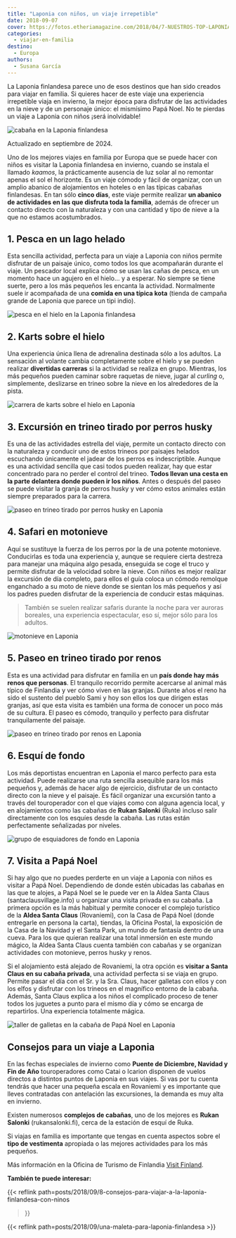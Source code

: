 ```yaml
---
title: "Laponia con niños, un viaje irrepetible"
date: 2018-09-07
cover: https://fotos.etheriamagazine.com/2018/04/7-NUESTROS-TOP-LAPONIA-FOTO-7.jpg
categories: 
  - viajar-en-familia
destino: 
  - Europa
authors: 
  - Susana García
---
```


La Laponia finlandesa parece uno de esos destinos que han sido creados para viajar en 
familia. Si quieres hacer de este viaje una experiencia irrepetible viaja en invierno, 
la mejor época para disfrutar de las actividades en la nieve y de un personaje único: el 
mismísimo Papá Noel. No te pierdas un viaje a Laponia con niños ¡será inolvidable! 

![cabaña en la Laponia finlandesa](https://fotos.etheriamagazine.com/2018/04/cabaña-privada-Papá-Noel-e1568538731813.jpg "Paisaje desde la cabaña privada de Papá Noel. © Susana García.")

Actualizado en septiembre de 2024. 

Uno de los mejores viajes en familia por Europa que se puede hacer con niños es visitar 
la Laponia finlandesa en invierno, cuando se instala el llamado _kaamos_, la 
prácticamente ausencia de luz solar al no remontar apenas el sol el horizonte. Es un 
viaje cómodo y fácil de organizar, con un amplio abanico de alojamientos en hoteles o en 
las típicas cabañas finlandesas. En tan sólo **cinco días**, este viaje permite realizar 
**un abanico de actividades en las que disfruta toda la familia**, además de ofrecer un 
contacto directo con la naturaleza y con una cantidad y tipo de nieve a la que no 
estamos acostumbrados. 

## 1\. Pesca en un lago helado

Esta sencilla actividad, perfecta para un viaje a Laponia con niños permite disfrutar de 
un paisaje único, como todos los que acompañarán durante el viaje. Un pescador local 
explica cómo se usan las cañas de pesca, en un momento hace un agujero en el hielo… y a 
esperar. No siempre se tiene suerte, pero a los más pequeños les encanta la actividad. 
Normalmente suele ir acompañada de una **comida en una típica kota** (tienda de campaña 
grande de Laponia que parece un tipi indio). 

![pesca en el hielo en la Laponia finlandesa](https://fotos.etheriamagazine.com/2018/04/Pesca-hielo-Laponia-finlandesa-e1568538747248.jpg "Pescar en un lago helado es una de las actividades que se realizan con niños en Laponia. © Susana García.")

## 2\. Karts sobre el hielo

Una experiencia única llena de adrenalina destinada sólo a los adultos. La sensación al 
volante cambia completamente sobre el hielo y se pueden realizar **divertidas carreras** 
si la actividad se realiza en grupo. Mientras, los más pequeños pueden caminar sobre 
raquetas de nieve, jugar al _curling_ o, simplemente, deslizarse en trineo sobre la 
nieve en los alrededores de la pista. 

![carrera de karts sobre el hielo en Laponia](https://fotos.etheriamagazine.com/2018/04/karts-en-el-hielo-Laponia-e1568538765954.jpg "Los adultos disfrutan con las carreras de karts sobre el hielo en Laponia. © Susana García.")

## 3\. Excursión en trineo tirado por perros husky

Es una de las actividades estrella del viaje, permite un contacto directo con la 
naturaleza y conducir uno de estos trineos por paisajes helados escuchando únicamente el 
jadear de los perros es indescriptible. Aunque es una actividad sencilla que casi todos 
pueden realizar, hay que estar concentrado para no perder el control del trineo. **Todos 
llevan una cesta en la parte delantera donde pueden ir los niños**. Antes o después del 
paseo se puede visitar la granja de perros husky y ver cómo estos animales están siempre 
preparados para la carrera. 

![paseo en trineo tirado por perros husky en Laponia](https://fotos.etheriamagazine.com/2018/04/Excursión-trineos-perros-kusky-Laponia-finlandesa-Etheriamagazine-e1568538786562.jpg "La sensación de llevar un trineo tirado por perros husky sobre la nieve es indescriptible. © Susana García.")

## 4\. Safari en motonieve

Aquí se sustituye la fuerza de los perros por la de una potente motonieve. Conducirlas 
es toda una experiencia y, aunque se requiere cierta destreza para manejar una máquina 
algo pesada, enseguida se coge el truco y permite disfrutar de la velocidad sobre la 
nieve. Con niños es mejor realizar la excursión de día completo, para ellos el guía 
coloca un cómodo remolque enganchado a su moto de nieve donde se sientan los más 
pequeños y así los padres pueden disfrutar de la experiencia de conducir estas máquinas. 

> También se suelen realizar safaris durante la noche para ver auroras boreales, una 
> experiencia espectacular, eso sí, mejor sólo para los adultos. 

![motonieve en Laponia](https://fotos.etheriamagazine.com/2018/04/Excursion-en-Laponia-Finlandia-moto-de-nieve-Etheriamagazine-e1568538820284.jpg "Safari en motonieve por Laponia. © Susana García.")

## 5\. Paseo en trineo tirado por renos

Esta es una actividad para disfrutar en familia en un **país donde hay más renos que 
personas**. El tranquilo recorrido permite acercarse al animal más típico de Finlandia y 
ver cómo viven en las granjas. Durante años el reno ha sido el sustento del pueblo Sami 
y hoy son ellos los que dirigen estas granjas, así que esta visita es también una forma 
de conocer un poco más de su cultura. El paseo es cómodo, tranquilo y perfecto para 
disfrutar tranquilamente del paisaje. 

![paseo en trineo tirado por renos en Laponia](https://fotos.etheriamagazine.com/2018/04/paseo-renos-Laponia-e1568538834622.jpg "Relajante paseo en un trineo tirado por renos. © Susana García.")

## 6\. Esquí de fondo

Los más deportistas encuentran en Laponia el marco perfecto para esta actividad. Puede 
realizarse una ruta sencilla asequible para los más pequeños y, además de hacer algo de 
ejercicio, disfrutar de un contacto directo con la nieve y el paisaje. Es fácil 
organizar una excursión tanto a través del touroperador con el que viajes como con 
alguna agencia local, y en alojamientos como las cabañas de **Rukan Salonki** (Ruka) 
incluso salir directamente con los esquíes desde la cabaña. Las rutas están 
perfectamente señalizadas por niveles. 

![grupo de esquiadores de fondo en Laponia](https://fotos.etheriamagazine.com/2018/04/Esqui-de-fondo-en-Laponia-Etheriamagazine.jpg "El esquí de fondo es una actividad perfecta para un viaje en familia a Laponia. © Susana García")

## 7\. Visita a Papá Noel

Si hay algo que no puedes perderte en un viaje a Laponia con niños es visitar a Papá 
Noel. Dependiendo de donde estén ubicadas las cabañas en las que te alojes, a Papá Noel 
se le puede ver en la Aldea Santa Claus (santaclausvillage.info) u organizar una visita 
privada en su cabaña. La primera opción es la más habitual y permite conocer el complejo 
turístico de la **Aldea Santa Claus** (Rovaniemi), con la Casa de Papá Noel (donde 
entregarle en persona la carta), tiendas, la Oficina Postal, la exposición de la Casa de 
la Navidad y el Santa Park, un mundo de fantasía dentro de una cueva. Para los que 
quieran realizar una total inmersión en este mundo mágico, la Aldea Santa Claus cuenta 
también con cabañas y se organizan actividades con motonieve, perros husky y renos. 

Si el alojamiento está alejado de Rovaniemi, la otra opción es **visitar a Santa Claus 
en su cabaña privada**, una actividad perfecta si se viaja en grupo. Permite pasar el 
día con el Sr. y la Sra. Claus, hacer galletas con ellos y con los elfos y disfrutar con 
los trineos en el magnífico entorno de la cabaña. Además, Santa Claus explica a los 
niños el complicado proceso de tener todos los juguetes a punto para el mismo día y cómo 
se encarga de repartirlos. Una experiencia totalmente mágica. 

![taller de galletas en la cabaña de Papá Noel en Laponia](https://fotos.etheriamagazine.com/2018/04/Cabaña-Papá-Noel-Laponia-e1568538859784.jpg "Haciendo galletas con Santa Claus y los elfos en su cabaña. © Susana García.")

## Consejos para un viaje a Laponia

En las fechas especiales de invierno como **Puente de Diciembre, Navidad y Fin de Año** 
touroperadores como Catai o Icarion disponen de vuelos directos a distintos puntos de 
Laponia en sus viajes. Si vas por tu cuenta tendrás que hacer una pequeña escala en 
Rovaniemi y es importante que lleves contratadas con antelación las excursiones, la 
demanda es muy alta en invierno. 

Existen numerosos **complejos de cabañas**, uno de los mejores es **Rukan Salonki** 
(rukansalonki.fi), cerca de la estación de esquí de Ruka. 

Si viajas en familia es importante que tengas en cuenta aspectos sobre el **tipo de 
vestimenta** apropiada o las mejores actividades para los más pequeños. 

Más información en la Oficina de Turismo de Finlandia [Visit 
Finland](https://www.visitfinland.com/es/laponia/). 

**También te puede interesar:** 

{{< reflink path=posts/2018/09/8-consejos-para-viajar-a-la-laponia-finlandesa-con-ninos 
>}} 

{{< reflink path=posts/2018/09/una-maleta-para-laponia-finlandesa >}}
